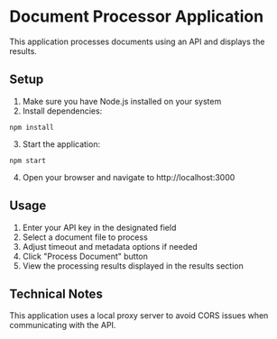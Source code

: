 # Document Processor Application

This application processes documents using an API and displays the results.

## Setup

1. Make sure you have Node.js installed on your system
2. Install dependencies:
```
npm install
```
3. Start the application:
```
npm start
```
4. Open your browser and navigate to http://localhost:3000

## Usage

1. Enter your API key in the designated field
2. Select a document file to process
3. Adjust timeout and metadata options if needed
4. Click "Process Document" button
5. View the processing results displayed in the results section

## Technical Notes

This application uses a local proxy server to avoid CORS issues when communicating with the API.
